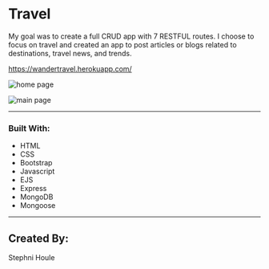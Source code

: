 # Travel
My goal was to create a full CRUD app with 7 RESTFUL routes. I choose to focus on travel and created an app to post articles or blogs related to destinations, travel news, and trends.


https://wandertravel.herokuapp.com/

![home page](https://user-images.githubusercontent.com/53283802/68677378-05113300-052a-11ea-9a46-ee1725a68d2c.png)

![main page](https://user-images.githubusercontent.com/53283802/68677552-46a1de00-052a-11ea-9286-f7435fffffa6.png)

---
### Built With:

* HTML 
* CSS
* Bootstrap
* Javascript
* EJS
* Express
* MongoDB
* Mongoose

---
## Created By:

Stephni Houle
